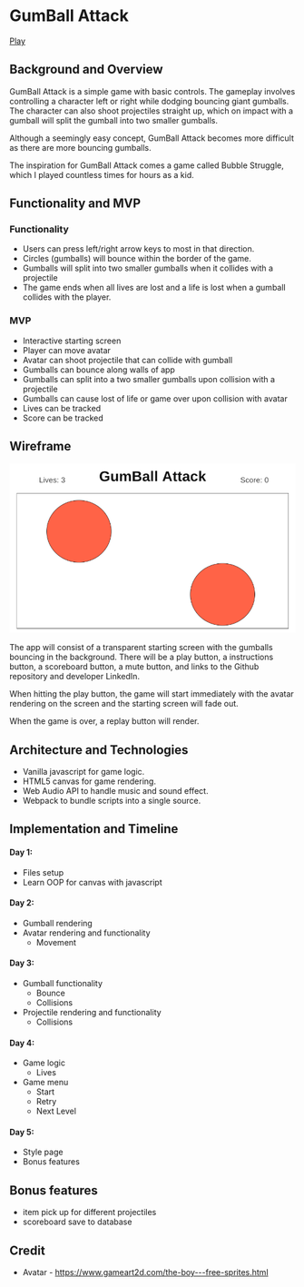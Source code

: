 # GumBall Attack

[Play]('https://itspanicky.github.io/GumBall-Attack/')

## Background and Overview
GumBall Attack is a simple game with basic controls. The gameplay involves controlling a character left or right while dodging bouncing giant gumballs. The character can also shoot projectiles straight up, which on impact with a gumball will split the gumball into two smaller gumballs.

Although a seemingly easy concept, GumBall Attack becomes more difficult as there are more bouncing gumballs.

The inspiration for GumBall Attack comes a game called Bubble Struggle, which I played countless times for hours as a kid.

## Functionality and MVP
### Functionality
- Users can press left/right arrow keys to most in that direction.
- Circles (gumballs) will bounce within the border of the game.
- Gumballs will split into two smaller gumballs when it collides with a projectile
- The game ends when all lives are lost and a life is lost when a gumball collides with the player.

### MVP
- Interactive starting screen
- Player can move avatar
- Avatar can shoot projectile that can collide with gumball
- Gumballs can bounce along walls of app
- Gumballs can split into a two smaller gumballs upon collision with a projectile
- Gumballs can cause lost of life or game over upon collision with avatar 
- Lives can be tracked
- Score can be tracked

## Wireframe
![alt text](assets/images/Wireframe.png)

The app will consist of a transparent starting screen with the gumballs bouncing in the background. There will be a play button, a instructions button, a scoreboard button, a mute button, and links to the Github repository and developer LinkedIn.

When hitting the play button, the game will start immediately with the avatar rendering on the screen and the starting screen will fade out.

When the game is over, a replay button will render.

## Architecture and Technologies
- Vanilla javascript for game logic.
- HTML5 canvas for game rendering.
- Web Audio API to handle music and sound effect.
- Webpack to bundle scripts into a single source.

## Implementation and Timeline
#### Day 1:
- Files setup
- Learn OOP for canvas with javascript
#### Day 2:
- Gumball rendering
- Avatar rendering and functionality
    - Movement
#### Day 3:
- Gumball functionality
    - Bounce
    - Collisions
- Projectile rendering and functionality
    - Collisions
#### Day 4:
- Game logic
    - Lives
- Game menu
    - Start
    - Retry
    - Next Level
#### Day 5:
- Style page
- Bonus features
## Bonus features
- item pick up for different projectiles
- scoreboard save to database

## Credit
- Avatar - https://www.gameart2d.com/the-boy---free-sprites.html